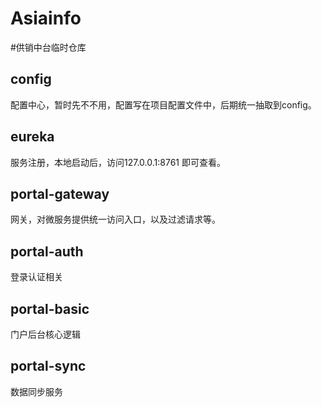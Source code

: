 # Asiainfo
#供销中台临时仓库

## config
配置中心，暂时先不不用，配置写在项目配置文件中，后期统一抽取到config。

## eureka 
服务注册，本地启动后，访问127.0.0.1:8761 即可查看。

## portal-gateway
网关，对微服务提供统一访问入口，以及过滤请求等。

## portal-auth
登录认证相关

## portal-basic
门户后台核心逻辑

## portal-sync
数据同步服务

